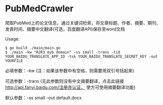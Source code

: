 # PubMedCrawler

爬取PubMed上的论文信息，通过关键词检索，将文章标题、作者、摘要、期刊、发表时间、摘要中文翻译(可选，百度翻译API)保存至word文档

Usage:
```
$ go build ./main/main.go
$ ./main -kw "R2R3 myb domain" -ss small -trans -tid YOUR_BAIDU_TRANSLATE_APP_ID -tsk YOUR_BAIDU_TRANSLATE_SECRET_KEY -out YOURFILE
```

必填参数：-kw (注：如果该参数中有空格，则需要用双引号括起来)


可选参数：-trans (无此参数则没有中文摘要翻译，点击此链接 http://api.fanyi.baidu.com/注册并认证， 使方可使用摘要翻译功能)


默认参数：-ss small -out default.docx

